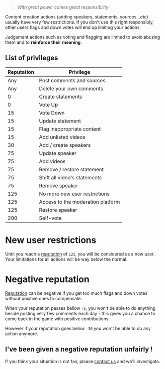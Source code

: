 > _With great power comes great responsibility_

Content creation actions (adding speakers, statements, sources...etc) usually have very few
restrictions. If you don't use this right responsibly, other users flags and down votes
will end up limiting your actions.

Judgement actions such as voting and flagging are limited to avoid abusing them and to
**reinforce their meaning**.

## List of privileges

| Reputation | Privilege                         |
| ---------- | --------------------------------- |
| Any        | Post comments and sources         |
| Any        | Delete your own comments          |
| 0          | Create statements                 |
| 0          | Vote Up                           |
| 15         | Vote Down                         |
| 15         | Update statement                  |
| 15         | Flag inappropriate content        |
| 15         | Add unlisted videos               |
| 30         | Add / create speakers             |
| 75         | Update speaker                    |
| 75         | Add videos                        |
| 75         | Remove / restore statement        |
| 75         | Shift all video's statements      |
| 75         | Remove speaker                    |
| 125        | No more new user restrictions     |
| 125        | Access to the moderation platform |
| 125        | Restore speaker                   |
| 200        | Self-vote                         |

# New user restrictions

Until you reach a [reputation](/help/reputation) of `125`, you will be considered as a new user.
Your limitations for all actions will be way below the normal.

# Negative reputation

[Reputation](/help/reputation) can be negative if you get too much flags and down votes
without positive ones to compensate.

When your reputation passes bellow `-5`, you won't be able to do anything beside posting very few comments
each day - this gives you a chance to come back in the game with positive contributions.

However if your reputation goes below `-30` you won't be able to do any action anymore.

## I've been given a negative reputation unfairly !

If you think your situation is not fair, please [contact us](/help/contact)
and we'll investigate.
